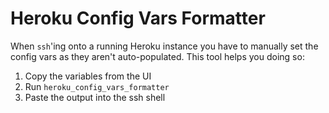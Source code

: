 # Heroku Config Vars Formatter
When `ssh`'ing onto a running Heroku instance you have to manually set the
config vars as they aren't auto-populated. This tool helps you doing so:

1. Copy the variables from the UI
1. Run `heroku_config_vars_formatter`
1. Paste the output into the ssh shell
